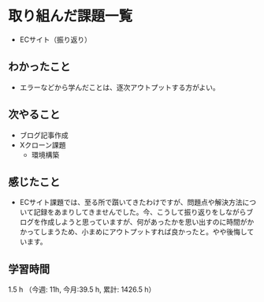 # 取り組んだ課題一覧
- ECサイト（振り返り）

## わかったこと
- エラーなどから学んだことは、逐次アウトプットする方がよい。

## 次やること
- ブログ記事作成
- Xクローン課題
    - 環境構築

## 感じたこと
- ECサイト課題では、至る所で躓いてきたわけですが、問題点や解決方法について記録をあまりしてきませんでした。今、こうして振り返りをしながらブログを作成しようと思っていますが、何があったかを思い出すのに時間がかかってしまうため、小まめにアウトプットすれば良かったと。やや後悔しています。    

## 学習時間
1.5 h （今週: 11h, 今月:39.5 h, 累計: 1426.5 h）